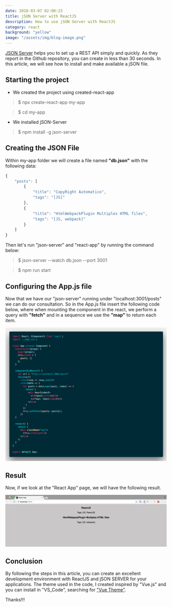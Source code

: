 ```yaml
---
date: 2018-03-07 02:00:23
title: jSON Server with ReactJS
description: How to use jSON Server with ReactJS
category: react
background: "yellow"
image: "/assets/img/blog-image.png"
---
```


<a class="link" href="https://github.com/typicode/json-server" target="_blank">JSON Server</a> helps you to set up a REST API simply and quickly. As they report in the Github repository, you can create in less than 30 seconds. In this article, we will see how to install and make available a jSON file.</p>

## Starting the project

- We created the project using created-react-app</li>

> \$ npx create-react-app my-app</p>

> \$ cd my-app</p>

- We installed jSON-Server</li>

> \$ npm install -g json-server</p>

## Creating the JSON File

Within my-app folder we will create a file named **"db.json"** with the following data:

```js
{
    "posts": [
        {
            "title": "CopyRight Automatico",
            "tags": "[JS]"
        },
        {
            "title": "HtmlWebpackPlugin Multiples HTML files",
            "tags": "[JS, webpack]"
        }
    ]
}
```

Then let's run "json-server" and "react-app" by running the command below:

> \$ json-server --watch db.json --port 3001</p>

> \$ npm run start</p>

## Configuring the App.js file

Now that we have our "json-server" running under "localhost:3001/posts" we can do our consultation. So in the App.js file insert the following code below, where when mounting the component in the react, we perform a query with **"fetch"** and in a sequence we use the **"map"** to return each item.

![screenshoot](../static/assets/img/screenShot-json-server.png "screen-Shot")

## Result

Now, if we look at the "React App" page, we will have the following result.

![screenshoot1](../static/assets/img/ScreenShot-json-server-1.png "screen-Shot 1")


## Conclusion

By following the steps in this article, you can create an excellent development environment with ReactJS and jSON SERVER for your applications.
The theme used in the code, I created inspired by "Vue.js" and you can install in "VS_Code", searching for <a href="https://github.com/mariorodeghiero/vue-theme-vscode">"Vue Theme"</a>.

Thanks!!!
